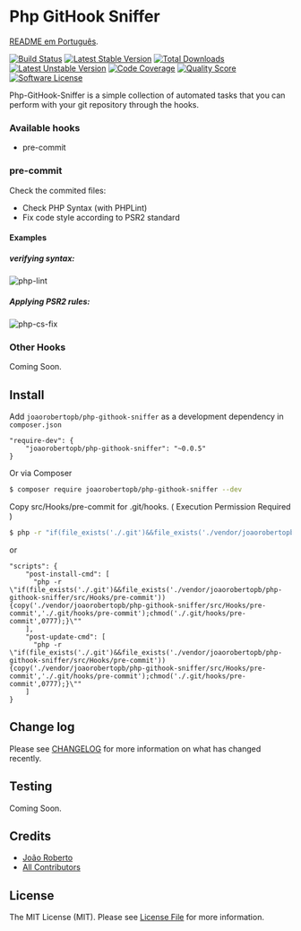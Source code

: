 # Php GitHook Sniffer

[README em Português](README-pt_BR.md).

[![Build Status][ico-build]][link-build] [![Latest Stable Version][ico-version]][link-packagist] [![Total Downloads][ico-downloads]][link-downloads] [![Latest Unstable Version][ico-unstable]][link-unstable] [![Code Coverage][ico-scrutinizer]][link-scrutinizer] [![Quality Score][ico-code-quality]][link-code-quality] [![Software License][ico-license]](LICENSE.md)

Php-GitHook-Sniffer is a simple collection of automated tasks that you can perform with your git repository through the hooks.

### Available hooks

* pre-commit

### pre-commit

Check the commited files:

* Check PHP Syntax (with PHPLint)
* Fix code style according to PSR2 standard

#### Examples

##### verifying syntax:

![php-lint](https://i.imgur.com/Spx81FH.png)

##### Applying PSR2 rules:

![php-cs-fix](https://i.imgur.com/a62wAVP.png)

### Other Hooks

Coming Soon.

## Install

Add `joaorobertopb/php-githook-sniffer` as a development dependency in `composer.json`

```
"require-dev": {
    "joaorobertopb/php-githook-sniffer": "~0.0.5"
}
```

Or via Composer

``` bash
$ composer require joaorobertopb/php-githook-sniffer --dev
```

Copy src/Hooks/pre-commit for .git/hooks. ( Execution Permission Required )

``` bash
$ php -r "if(file_exists('./.git')&&file_exists('./vendor/joaorobertopb/php-githook-sniffer/src/Hooks/pre-commit')){copy('./vendor/joaorobertopb/php-githook-sniffer/src/Hooks/pre-commit','./.git/hooks/pre-commit');chmod('./.git/hooks/pre-commit',0777);}"
```

or

```
"scripts": {
    "post-install-cmd": [
      "php -r \"if(file_exists('./.git')&&file_exists('./vendor/joaorobertopb/php-githook-sniffer/src/Hooks/pre-commit')){copy('./vendor/joaorobertopb/php-githook-sniffer/src/Hooks/pre-commit','./.git/hooks/pre-commit');chmod('./.git/hooks/pre-commit',0777);}\""
    ],
    "post-update-cmd": [
      "php -r \"if(file_exists('./.git')&&file_exists('./vendor/joaorobertopb/php-githook-sniffer/src/Hooks/pre-commit')){copy('./vendor/joaorobertopb/php-githook-sniffer/src/Hooks/pre-commit','./.git/hooks/pre-commit');chmod('./.git/hooks/pre-commit',0777);}\""
    ]
}
```

## Change log

Please see [CHANGELOG](CHANGELOG.md) for more information on what has changed recently.

## Testing

Coming Soon.

## Credits

- [João Roberto][link-author]
- [All Contributors][link-contributors]

## License

The MIT License (MIT). Please see [License File](LICENSE.md) for more information.

[ico-version]: https://poser.pugx.org/joaorobertopb/php-githook-sniffer/v/stable
[ico-license]: https://img.shields.io/badge/license-MIT-brightgreen.svg
[ico-build]: https://scrutinizer-ci.com/g/joaorobertopb/php-githook-sniffer/badges/build.png?b=master
[ico-scrutinizer]: https://scrutinizer-ci.com/g/joaorobertopb/php-githook-sniffer/badges/coverage.png?b=master
[ico-code-quality]: https://img.shields.io/scrutinizer/g/joaorobertopb/php-githook-sniffer.svg
[ico-downloads]: https://poser.pugx.org/joaorobertopb/php-githook-sniffer/downloads
[ico-unstable]: https://poser.pugx.org/joaorobertopb/php-githook-sniffer/v/unstable

[link-packagist]: https://packagist.org/packages/joaorobertopb/php-githook-sniffer
[link-build]: https://scrutinizer-ci.com/g/joaorobertopb/php-githook-sniffer/build-status/master
[link-scrutinizer]: https://scrutinizer-ci.com/g/joaorobertopb/php-githook-sniffer/?branch=master
[link-code-quality]: https://scrutinizer-ci.com/g/joaorobertopb/php-githook-sniffer
[link-downloads]: https://packagist.org/packages/joaorobertopb/php-githook-sniffer
[link-author]: https://github.com/joaorobertopb
[link-contributors]: ../../contributors
[link-unstable]: https://packagist.org/packages/joaorobertopb/php-githook-sniffer
